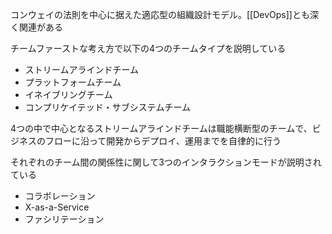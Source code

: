コンウェイの法則を中心に据えた適応型の組織設計モデル。[[DevOps]]とも深く関連がある

チームファーストな考え方で以下の4つのチームタイプを説明している

- ストリームアラインドチーム
- プラットフォームチーム
- イネイブリングチーム
- コンプリケイテッド・サブシステムチーム

4つの中で中心となるストリームアラインドチームは職能横断型のチームで、ビジネスのフローに沿って開発からデプロイ、運用までを自律的に行う

それぞれのチーム間の関係性に関して3つのインタラクションモードが説明されている

- コラボレーション
- X-as-a-Service
- ファシリテーション

